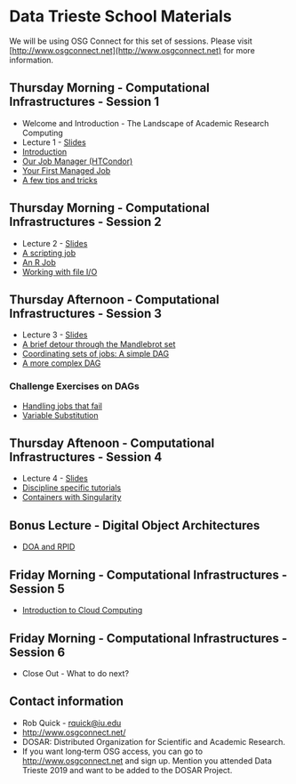 # Data Trieste School Materials

We will be using OSG Connect for this set of sessions. Please visit [http://www.osgconnect.net](http://www.osgconnect.net) for more information.

## Thursday Morning - Computational Infrastructures - Session 1

   * Welcome and Introduction - The Landscape of Academic Research Computing
   * Lecture 1 - [Slides](https://github.com/opensciencegrid/dosar/blob/master/docs/DataTrieste2019/RDA-Lecture1-Trieste-2019.pdf)
   * [Introduction](https://github.com/opensciencegrid/dosar/blob/master/docs/DataTrieste2019/01-Introduction.md) 
   * [Our Job Manager (HTCondor)](https://github.com/opensciencegrid/dosar/blob/master/docs/DataTrieste2019/02-OurJobManager.md)
   * [Your First Managed Job](https://github.com/opensciencegrid/dosar/blob/master/docs/DataTrieste2019/03-FirstManagedJob.md)
   * [A few tips and tricks](https://github.com/opensciencegrid/dosar/blob/master/docs/DataTrieste2019/04-TipsandTricks.md)
   
## Thursday Morning - Computational Infrastructures - Session 2

   * Lecture 2 - [Slides](https://github.com/opensciencegrid/dosar/blob/master/docs/DataTrieste2019/RDA-Lecture2-Trieste-2019.pdf)
   * [A scripting job](https://github.com/opensciencegrid/dosar/blob/master/docs/DataTrieste2019/05-ScriptingJob.md)
   * [An R Job](https://github.com/opensciencegrid/dosar/blob/master/docs/DataTrieste2019/06-RJob.md)
   * [Working with file I/O](https://github.com/opensciencegrid/dosar/blob/master/docs/DataTrieste2019/07-WorkingwithFiles.md)
   
## Thursday Afternoon - Computational Infrastructures - Session 3

   * Lecture 3 - [Slides](https://github.com/opensciencegrid/dosar/blob/master/docs/DataTrieste2019/RDA-Lecture3-Trieste-2019.pdf)
   * [A brief detour through the Mandlebrot set](https://github.com/opensciencegrid/dosar/blob/master/docs/DataTrieste2019/08-Mandlebrot.md)
   * [Coordinating sets of jobs: A simple DAG](https://github.com/opensciencegrid/dosar/blob/master/docs/DataTrieste2019/09-SimpleDAG.md)
   * [A more complex DAG](https://github.com/opensciencegrid/dosar/blob/master/docs/DataTrieste2019/10-ComplexDAG.md)
   
### Challenge Exercises on DAGs

   * [Handling jobs that fail](https://github.com/opensciencegrid/dosar/blob/master/docs/DataTrieste2019/11-HandlingFailure.md)
   * [Variable Substitution](https://github.com/opensciencegrid/dosar/blob/master/docs/DataTrieste2019/12-VariableSubstitution.md)
   
## Thursday Aftenoon - Computational Infrastructures - Session 4

   * Lecture 4 - [Slides](https://github.com/opensciencegrid/dosar/blob/master/docs/DataTrieste2019/RDA-Lecture4-Trieste-2019.pdf)
   * [Discipline specific tutorials](https://github.com/opensciencegrid/dosar/blob/master/docs/DataTrieste2019/13-DisciplineTutorials.md)
   * [Containers with Singularity](https://github.com/opensciencegrid/dosar/blob/master/docs/DataTrieste2019/14-Containers.md)
   
## Bonus Lecture - Digital Object Architectures
   * [DOA and RPID](https://github.com/opensciencegrid/dosar/blob/master/docs/DataTrieste2019/RPID-DOA-Trieste.pdf)
   
## Friday Morning - Computational Infrastructures - Session 5
   * [Introduction to Cloud Computing](https://github.com/opensciencegrid/dosar/blob/master/docs/DataTrieste2019/CODATA-2019_Research-Computational-Infrastructures_Cloud-Infrastructures.pdf)
   
## Friday Morning - Computational Infrastructures - Session 6
   * Close Out - What to do next? 

   
## Contact information

   * Rob Quick - rquick@iu.edu
   * http://www.osgconnect.net/
   * DOSAR: Distributed Organization for Scientific and Academic Research. 
   * If you want long‐term OSG access, you can go to http://www.osgconnect.net and sign up. Mention you attended Data Trieste 2019 and want to be added to the DOSAR Project. 
